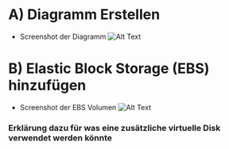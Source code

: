 # A) Diagramm Erstellen

- Screenshot der Diagramm
  ![ Alt Text](25.jpg)

# B) Elastic Block Storage (EBS) hinzufügen
- Screenshot der EBS Volumen
  ![ Alt Text](19.png)

### Erklärung dazu für was eine zusätzliche virtuelle Disk verwendet werden könnte